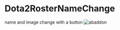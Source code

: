 # Dota2RosterNameChange
name and image change with a button
![abaddon](https://user-images.githubusercontent.com/23305396/137617053-d020e1ca-4289-4974-8cac-33ae1a218781.jpeg)
